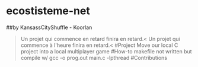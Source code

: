 # ecostisteme-net
##by KansassCityShuffle - Koorlan
>Un projet qui commence en retard finira en retard.<
>Un projet qui commence à l'heure finira en retard.<
#Project
Move our local C project into a local multiplayer game
#How-to
makefile not written but compile w/ gcc -o prog.out main.c -lpthread 
#Contributions
